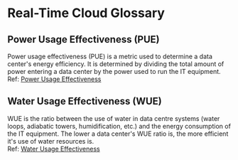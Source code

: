 # Real-Time Cloud Glossary

## Power Usage Effectiveness (PUE)
Power usage effectiveness (PUE) is a metric used to determine a data center's energy efficiency. It is determined by dividing the total amount of power entering a data center by the power used to run the IT equipment.<br>
Ref: [Power Usage Effectiveness](https://en.wikipedia.org/wiki/Power_usage_effectiveness)

##  Water Usage Effectiveness (WUE)
WUE is the ratio between the use of water in data centre systems (water loops, adiabatic towers, humidification, etc.) and the energy consumption of the IT equipment. The lower a data center's WUE ratio is, the more efficient it's use of water resources is. <br>
Ref: [Water Usage Effectiveness](https://en.wikipedia.org/wiki/Water_usage_effectiveness)
